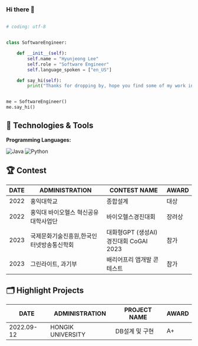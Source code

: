 ### Hi there 👋

<!--
**hazelvv/hazelvv** is a ✨ _special_ ✨ repository because its `README.md` (this file) appears on your GitHub profile.

Here are some ideas to get you started:

- 🔭 I’m currently working on ...
- 🌱 I’m currently learning ...
- 👯 I’m looking to collaborate on ...
- 🤔 I’m looking for help with ...
- 💬 Ask me about ...
- 📫 How to reach me: ...
- 😄 Pronouns: ...
- ⚡ Fun fact: ...
-->

<!--

| Rank | THING-TO-RANK |
|-----:|---------------|
|     1|               |
|     2|               |
|     3|               |

-->

```python

# coding: utf-8 


class SoftwareEngineer:

    def __init__(self):
        self.name = "Hyunjeong Lee"
        self.role = "Software Engineer"
        self.language_spoken = ["en_US"]

    def say_hi(self):
        print("Thanks for dropping by, hope you find some of my work interesting.")


me = SoftwareEngineer()
me.say_hi()
```
<!--
🏆 Contest

## 📝 Blogs

- Personal website and blog: https://zhenye-na.github.io/
- Notes of AWS Solution Architecture - Associate: https://zhenye-na.github.io/aws-certs-cheatsheet/
- [WIP] LeetCode Solutions & Notes: https://zhenye-na.github.io/leetcode/

### 📔 Latest Blog posts
-->
<!-- BLOG-POST-LIST:START -->
<!--
- [Java Concurrent Programming 1 - Fundamentals](https://zhenye-na.github.io/blog/2023/05/24/fundamentals-of-java-concurrenct-programming.html)
- [Introduction to Dependency Injection in Java](https://zhenye-na.github.io/blog/2022/09/18/intro-to-java-dependency-injection.html)
- [Distributed Transactions and Sagas in Microservices](https://zhenye-na.github.io/blog/2022/06/19/distributed-transactions-and-sagas-in-microservices.html)
- [Design Patterns: Strategy Pattern](https://zhenye-na.github.io/blog/2022/05/16/design-patterns-the-strategy-pattern.html)
- [Java Best Practices - Logging](https://zhenye-na.github.io/blog/2022/05/03/java-best-practices-logging.html)
-->
<!-- BLOG-POST-LIST:END -->

## 🔧 Technologies & Tools

**Programming Languages:**

![Java](https://img.shields.io/badge/Code-Java-informational?style=flat&logo=java&logoColor=white&color=6aa6f8)
![Python](https://img.shields.io/badge/Code-Python-informational?style=flat&logo=python&logoColor=white&color=6aa6f8)
<!--![c](\https://img.shields.io/badge/Code-C-informational%3Fstyle%3Dflat%26logo%3DC%26logoColor%3Dwhite%26color%3D=blue
)-->

<!--

## 🗂️ Highlight Projects

<a href="https://github.com/Zhenye-Na/DA-RNN">
  <img align="center" src="https://github-readme-stats.vercel.app/api/pin/?username=zhenye-na&repo=DA-RNN&show_icons=true&line_height=27&title_color=6aa6f8&text_color=8a919a&icon_color=6aa6f8&bg_color=22272e" alt="DA-RNN" />
</a>

<a href="https://github.com/Zhenye-Na/crnn-pytorch">
  <img align="center" src="https://github-readme-stats.vercel.app/api/pin/?username=zhenye-na&repo=crnn-pytorch&show_icons=true&line_height=27&title_color=6aa6f8&text_color=8a919a&icon_color=6aa6f8&bg_color=22272e" alt="crnn-pytorch" />
</a>

## 👨‍💻 This week, I spent my time on:

-->

## 🏆 Contest

| DATE |       ADMINISTRATION          | CONTEST NAME                     |   AWARD   |
|-----:|-------------------------------|----------------------------------|-----------| 
| 2022 | 홍익대학교                       | 종합설계                            |    대상    |
| 2022 | 홍익대 바이오헬스 혁신공유대학사업단    | 바이오헬스경진대회                     |    장려상   |
| 2023 | 국제문화기술진흥원,한국인터넷방송통신학회 | 대화형GPT (생성AI) 경진대회 CoGAI 2023 |    참가    |
| 2023 | 그린라이트, 과기부                 | 배리어프리 앱개발 콘테스트               |    참가    |



## 🗂️ Highlight Projects
| DATE |       ADMINISTRATION          | PROJECT NAME                     |   AWARD   |
|-----------|-------------------------------|----------------------------------|-----------| 
| 2022.09-12 | HONGIK UNIVERSITY             | DB설계 및 구현                      |    A+     |





